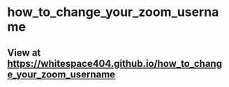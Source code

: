 # how_to_change_your_zoom_username

## View at https://whitespace404.github.io/how_to_change_your_zoom_username
